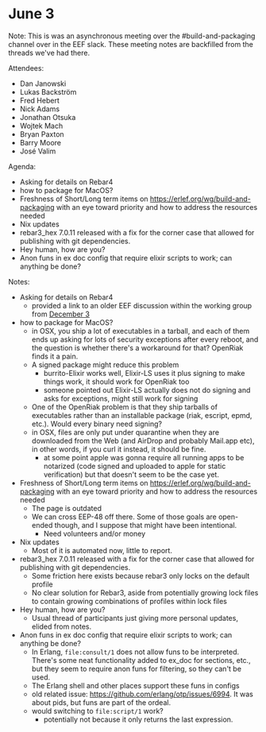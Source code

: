 # June 3

Note: This is was an asynchronous meeting over the #build-and-packaging channel over in the EEF slack. These meeting notes are backfilled from the threads we've had there.


Attendees:

- Dan Janowski
- Lukas Backström
- Fred Hebert
- Nick Adams
- Jonathan Otsuka
- Wojtek Mach
- Bryan Paxton
- Barry Moore
- José Valim

Agenda:

- Asking for details on Rebar4
- how to package for MacOS?
- Freshness of Short/Long term items on https://erlef.org/wg/build-and-packaging with an eye toward priority and how to address the resources needed
- Nix updates
- rebar3\_hex 7.0.11 released with a fix for the corner case that allowed for publishing with git dependencies.
- Hey human, how are you?
- Anon funs in ex doc config that require elixir scripts to work; can anything be done?

Notes:

- Asking for details on Rebar4
  - provided a link to an older EEF discussion within the working group from [December 3](https://github.com/erlef/build-and-packaging-wg/blob/ed48eb8a0ea1cabc2454457a5c42dfd84702020d/minutes/2024-12-03.md)
- how to package for MacOS?
  - in OSX, you ship a lot of executables in a tarball, and each of them ends up asking for lots of security exceptions after every reboot, and the question is whether there's a workaround for that? OpenRiak finds it a pain.
  - A signed package might reduce this problem
    - burrito-Elixir works well, Elixir-LS uses it plus signing to make things work, it should work for OpenRiak too
    - someone pointed out Elixir-LS actually does not do signing and asks for exceptions, might still work for signing
  - One of the OpenRiak problem is that they ship tarballs of executables rather than an installable package (riak, escript, epmd, etc.). Would every binary need signing?
  - in OSX, files are only put under quarantine when they are downloaded from the Web (and AirDrop and probably Mail.app etc), in other words, if you curl it instead, it should be fine.
    - at some point apple was gonna require all running apps to be notarized (code signed and uploaded to apple for static verification) but that doesn't seem to be the case yet.
- Freshness of Short/Long term items on https://erlef.org/wg/build-and-packaging with an eye toward priority and how to address the resources needed
  - The page is outdated
  - We can cross EEP-48 off there. Some of those goals are open-ended though, and I suppose that might have been intentional.
    - Need volunteers and/or money
- Nix updates
  - Most of it is automated now, little to report.
- rebar3\_hex 7.0.11 released with a fix for the corner case that allowed for publishing with git dependencies.
  - Some friction here exists because rebar3 only locks on the default profile
  - No clear solution for Rebar3, aside from potentially growing lock files to contain growing combinations of profiles within lock files
- Hey human, how are you?
  - Usual thread of participants just giving more personal updates, elided from notes.
- Anon funs in ex doc config that require elixir scripts to work; can anything be done?
  - In Erlang, `file:consult/1` does not allow funs to be interpreted. There's some neat functionality added to ex\_doc for sections, etc., but they seem to require anon funs for filtering, so they can't be used.
  - The Erlang shell and other places support these funs in configs
  - old related issue: https://github.com/erlang/otp/issues/6994. It was about pids, but funs are part of the ordeal.
  - would switching to `file:script/1` work?
    - potentially not because it only returns the last expression.
